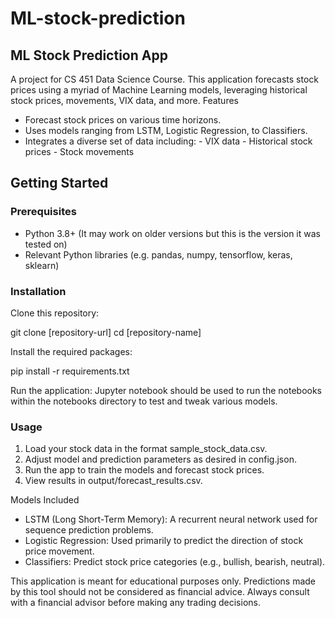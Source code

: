 # ML-stock-prediction
## ML Stock Prediction App

A project for CS 451 Data Science Course. This application forecasts stock prices using a myriad of Machine Learning models, leveraging historical stock prices, movements, VIX data, and more.
Features

- Forecast stock prices on various time horizons.
- Uses models ranging from LSTM, Logistic Regression, to Classifiers.
- Integrates a diverse set of data including:
        - VIX data
        - Historical stock prices
        - Stock movements

## Getting Started
### Prerequisites

- Python 3.8+ (It may work on older versions but this is the version it was tested on)
- Relevant Python libraries (e.g. pandas, numpy, tensorflow, keras, sklearn)

### Installation
Clone this repository:

git clone [repository-url]
cd [repository-name]

Install the required packages:

pip install -r requirements.txt

Run the application:
Jupyter notebook should be used to run the notebooks within the notebooks directory to test and tweak various models.

### Usage
1. Load your stock data in the format sample_stock_data.csv.
2. Adjust model and prediction parameters as desired in config.json.
3. Run the app to train the models and forecast stock prices.
4. View results in output/forecast_results.csv.

Models Included

- LSTM (Long Short-Term Memory): A recurrent neural network used for sequence prediction problems.
- Logistic Regression: Used primarily to predict the direction of stock price movement.
- Classifiers: Predict stock price categories (e.g., bullish, bearish, neutral).


This application is meant for educational purposes only. Predictions made by this tool should not be considered as financial advice. Always consult with a financial advisor before making any trading decisions.
